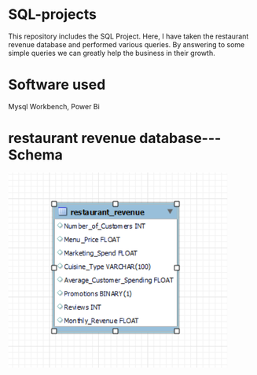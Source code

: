 # SQL-projects
This repository includes the SQL Project. Here, I have taken the restaurant revenue database and performed various queries. By answering to some simple queries we can greatly help the business in their growth.
# Software used
Mysql Workbench, Power Bi
# restaurant revenue database--- Schema 
![schema.png](https://github.com/Rahul-Soral/SQL-projects/blob/main/schema.png?raw=true)

